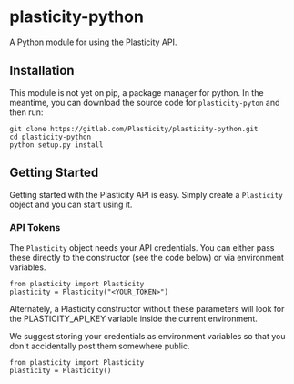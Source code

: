 # plasticity-python
A Python module for using the Plasticity API.

## Installation
This module is not yet on pip, a package manager for python. In the meantime,
you can download the source code for `plasticity-pyton` and then run:
```
git clone https://gitlab.com/Plasticity/plasticity-python.git
cd plasticity-python
python setup.py install
```
## Getting Started
Getting started with the Plasticity API is easy. Simply create a `Plasticity` 
object and you can start using it. 

### API Tokens
The `Plasticity` object needs your API credentials. You can either pass these 
directly to the constructor (see the code below) or via environment variables.

```
from plasticity import Plasticity
plasticity = Plasticity("<YOUR_TOKEN>")
```

Alternately, a Plasticity constructor without these parameters will look for 
the PLASTICITY_API_KEY variable inside the current environment.

We suggest storing your credentials as environment variables so that you don't 
accidentally post them somewhere public.

```
from plasticity import Plasticity
plasticity = Plasticity()
```